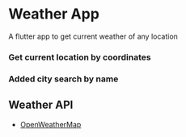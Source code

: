 # Weather App

A flutter app to get current weather of any location

### Get current location by coordinates
### Added city search by name

## Weather API

 - [OpenWeatherMap](www.openweathermap.org)
